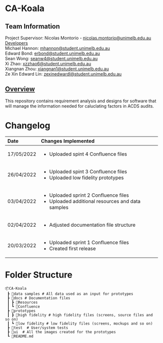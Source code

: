 # CA-Koala

## Team Information

Project Supervisor: Nicolas Montorio - nicolas.montorio@unimelb.edu.au\
<ins>Developers</ins>\
Michael Hannon: mhannon@student.unimelb.edu.au\
Edward Bond: erbond@student.unimelb.edu.au\
Sean Wong: seanw4@student.unimelb.edu.au\
Xi Zhao: xzzhao6@student.unimelb.edu.au\
Xiangnan Zhou: xiangnan1@student.unimelb.edu.au\
Ze Xin Edward Lin: zexinedwardl@student.unimelb.edu.au

## <ins>Overview</ins>

This repository contains requirement analysis and designs for software that will manage the information needed for caluclating factors in ACDS audits.

# Changelog

| Date       | Changes Implemented                                                                                           |
| :--------- | :------------------------------------------------------------------------------------------------------------ |
| 17/05/2022 | <ul><li>Uploaded spint 4 Confluence files</li>                                                                |
| 26/04/2022 | <ul><li>Uploaded spint 3 Confluence files</li> <li>Uploaded low fidelity prototypes</li></ul>                 |
| 03/04/2022 | <ul><li>Uploaded sprint 2 Confluence files </li><li> Uploaded additional resources and data samples</li></ul> |
| 02/04/2022 | <ul><li>Adjusted documentation file structure</ul></li>                                                       |
| 20/03/2022 | <ul><li> Uploaded sprint 1 Confluence files </li><li> Created first release </li></ul>                        |

# Folder Structure

```
📦CA-Koala
 ┣ 📂data samples # All data used as an input for prototypes
 ┣ 📂docs # Documentation files
 ┃ ┣ 📂Resources
 ┃ ┗ 📂Confluence
 ┣ 📂prototypes
 ┃ ┣ 📂high fidelity # high fidelity files (screens, source files and so on)
 ┃ ┗ 📂low fidelity # low fidelity files (screens, mockups and so on)
 ┣ 📂test  # User/system tests
 ┣ 📂ui  # All the images created for the prototypes
 ┗ 📜README.md
```
